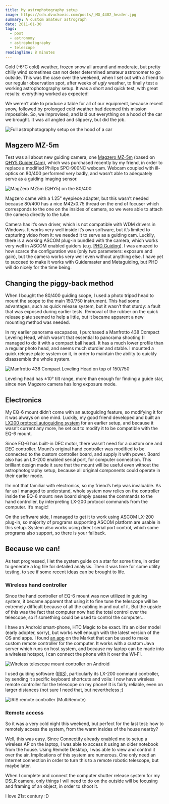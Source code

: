 ```yaml
---
title: My astrophotography setup
image: https://cdn.dvuckovic.com/posts/_MG_4482_header.jpg
summary: A custom amateur astrograph
date: 2011-01-30
tags:
  - post
  - astronomy
  - astrophotography
  - telescope
readingTime: 8 minutes
---
```


Cold (-6°C cold) weather, frozen snow all around and moderate, but pretty chilly wind sometimes can not deter determined amateur astronomer to go outside. This was the case over the weekend, when I set out with a friend to our regular observation spot, after weeks of _ugly_ weather, to finally test a working astrophotography setup. It was a short and quick test, with great results: everything worked as expected!

We weren’t able to produce a table for all of our equipment, because recent snow, followed by prolonged cold weather had deemed this mission impossible. So, we improvised, and laid out everything on a hood of the car we brought. It was all angled and slippery, but did the job.

![Full astrophotography setup on the hood of a car](https://cdn.dvuckovic.com/posts/_MG_4471.jpg)

## Magzero MZ-5m

Test was all about new guiding camera, one [Magzero MZ-5m](http://www.magzero.it/MZ-5m_EN.htm) (based on [QHY5 Guider Cam](http://www.qhyccd.com/QHY5.html)), which was purchased recently by my friend, in order to replace a modified Philips SPC-900NC webcam. Webcam coupled with ill-optics on 80/400 performed very badly, and wasn’t able to adequately serve as a guiding imaging sensor.

![MagZero MZ5m (QHY5) on the 80/400](https://cdn.dvuckovic.com/posts/_MG_4487.jpg)

Magzero came with a 1.25" eyepiece adapter, but this wasn’t needed because 80/400 has a nice M42x0.75 thread on the end of focuser which corresponds to the one on the insides of camera, so we were able to attach the camera directly to the tube.

Camera has it’s own driver, which is not compatible with WDM drivers in Windows. It works very well inside it’s own software, but it’s limited to capturing video from it: we needed it to serve as a guiding cam. Luckily, there is a working ASCOM plug-in bundled with the camera, which works very well in ASCOM enabled guiders (e.g. [PHD Guiding](http://www.stark-labs.com/phdguiding.html)). I was amazed to how scarce the configuration was (only two parameters: exposure and gain), but the camera works very well even without anything else. I have yet to succeed to make it works with Guidemaster and Metaguiding, but PHD will do nicely for the time being.

## Changing the piggy-back method

When I bought the 80/400 guiding scope, I used a photo tripod head to mount the scope to the main 150/750 instrument. This had some advantages, such as quick release system, but it wasn’t that sturdy: a fault that was exposed during earlier tests. Removal of the rubber on the quick release plate seemed to help a little, but it became apparent a new mounting method was needed.

In my earlier panorama escapades, I purchased a Manfrotto 438 Compact Leveling Head, which wasn’t that essential to panorama shooting (I managed to do it with a compact ball head). It has a much lower profile than a regular photo head, and seems much sturdier and stable. I mounted a quick release plate system on it, in order to maintain the ability to quickly disassemble the whole system.

![Manfrotto 438 Compact Leveling Head on top of 150/750](https://cdn.dvuckovic.com/posts/_MG_4492.jpg)

Leveling head has ±10° tilt range, more than enough for finding a guide star, since new Magzero camera has long exposure mode.

## Electronics

My EQ-6 mount didn’t come with an autoguiding feature, so modifying it for it was always on one mind. Luckily, my good friend developed and built an [LX200 protocol autoguiding system](http://www.nfilipovic.com/electronics/lx200-autoguiding) for an earlier setup, and because it wasn’t current any more, he set out to modify it to be compatible with the EQ-6 mount.

Since EQ-6 has built-in DEC motor, there wasn’t need for a custom one and DEC controller. Mount’s original hand controller was modified to be connected to the custom controller board, and supply it with power. Board also has an LX-200 enabled serial port, for computer connection. This brilliant design made it sure that the mount will be useful even without the astrophotography setup, because all original components could operate in their earlier mode.

I’m not that familiar with electronics, so my friend’s help was invaluable. As far as I managed to understand, whole system now relies on the controller inside the EQ-6 mount: new board simply passes the commands to the hand controller, by interpreting LX-200 protocol commands from the computer. It’s magic!

On the software side, I managed to get it to work using ASCOM LX-200 plug-in, so majority of programs supporting ASCOM platform are usable in this setup. System also works using direct serial port control, which some programs also support, so there is your fallback.

## Because we can!

As test progressed, I let the system guide on a star for some time, in order to generate a log file for detailed analysis. Then it was time for some utility testing, to see if some recent ideas can be brought to life.

### Wireless hand controller

Since the hand controller of EQ-6 mount was now utilized in guiding system, it became apparent that using it to fine tune the telescope will be extremely difficult because of all the cabling in and out of it. But the upside of this was the fact that computer now had the total control over the telescope, so if something could be used to control the computer...

I have an Android smart-phone, HTC Magic to be exact. It’s an older model (early adopter, sorry), but works well enough with the latest version of the OS and apps. I found [an app](http://en.android.collaud.net/multiremote) on the Market that can be used to make custom remote controller for the computer. It works with a custom Java server which runs on host system, and because my laptop can be made into a wireless hotspot, I can connect the phone with it over the Wi-Fi.

![Wireless telescope mount controller on Android](https://cdn.dvuckovic.com/posts/_MG_4477.jpg)

I used guiding software ([IRIS](http://www.astrosurf.com/buil/iris-software.html)), particularly its LX-200 command controller, by sending it specific keyboard shortcuts and voila: I now have wireless remote controller for the telescope on my phone! It is fairly reliable, even on larger distances (not sure I need that, but nevertheless ;)

![IRIS remote controller (MultiRemote)](https://cdn.dvuckovic.com/posts/snap20110204_100705.jpg#nozoom)

### Remote access

So it was a very cold night this weekend, but perfect for the last test: how to remotely access the system, from the warm insides of the house nearby?

Well, this was easy. Since [Connectify](http://www.connectify.me/) already enabled me to setup a wireless AP on the laptop, I was able to access it using an older notebook from the house. Using Remote Desktop, I was able to view and control it over the air. Implications of this system are numerous. One only need an Internet connection in order to turn this to a remote robotic telescope, but maybe later.

When I complete and connect the computer shutter release system for my DSLR camera, only things I will need to do on the outside will be focusing and framing of an object, in order to shoot it.

I love 21st century :D

